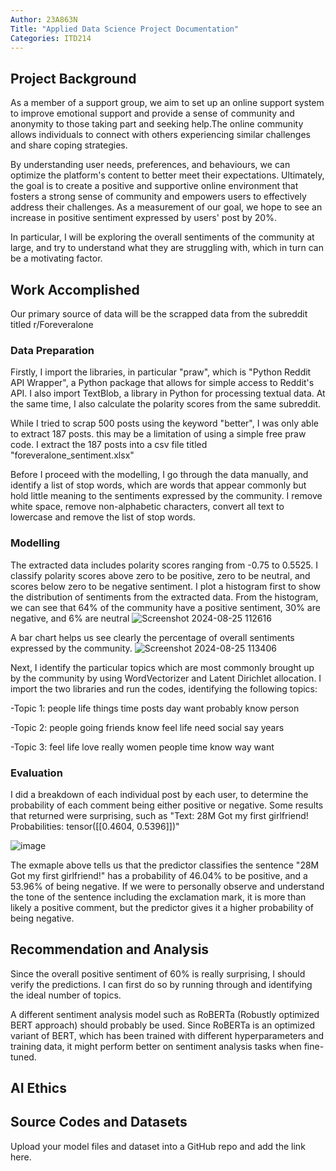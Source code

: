 ```yaml
---
Author: 23A863N
Title: "Applied Data Science Project Documentation"
Categories: ITD214
---
```

## Project Background
As a member of a support group, we aim to set up an online support system to improve emotional support and provide a sense of community and anonymity to those taking part and seeking help.The online community allows individuals to connect with others experiencing similar challenges and share coping strategies.

By understanding user needs, preferences, and behaviours, we can optimize the platform's content to better meet their expectations. Ultimately, the goal is to create a positive and supportive online environment that fosters a strong sense of community and empowers users to effectively address their challenges. As a measurement of our goal, we hope to see an increase in positive sentiment expressed by users' post by 20%.

In particular, I will be exploring the overall sentiments of the community at large, and try to understand what they are struggling with, which in turn can be a motivating factor.

## Work Accomplished
Our primary source of data will be the scrapped data from the subreddit titled r/Foreveralone

### Data Preparation
Firstly, I import the libraries, in particular "praw", which is "Python Reddit API Wrapper", a Python package that allows for simple access to Reddit's API. I also import TextBlob, a library in Python for processing textual data. At the same time, I also calculate the polarity scores from the same subreddit.

While I tried to scrap 500 posts using the keyword "better", I was only able to extract 187 posts. this may be a limitation of using a simple free praw code.
I extract the 187 posts into a csv file titled "foreveralone_sentiment.xlsx"

Before I proceed with the modelling, I go through the data manually, and identify a list of stop words, which are words that appear commonly but hold little meaning to the sentiments expressed by the community. I remove white space, remove non-alphabetic characters, convert all text to lowercase and remove the list of stop words.

### Modelling
The extracted data includes polarity scores ranging from -0.75 to 0.5525. I classify polarity scores above zero to be positive, zero to be neutral, and scores below zero to be negative sentiment. I plot a histogram first to show the distribution of sentiments from the extracted data. From the histogram, we can see that 64% of the community have a positive sentiment, 30% are negative, and 6% are neutral
![Screenshot 2024-08-25 112616](https://github.com/user-attachments/assets/e9696e4e-03f0-4271-a6ac-0b83d1f386ba)

A bar chart helps us see clearly the percentage of overall sentiments expressed by the community. 
![Screenshot 2024-08-25 113406](https://github.com/user-attachments/assets/868012ed-6462-402a-93b2-061341fcf078)

Next, I identify the particular topics which are most commonly brought up by the community by using WordVectorizer and Latent Dirichlet allocation. I import the two libraries and run the codes, identifying the following topics:

-Topic 1: people life things time posts day want probably know person

-Topic 2: people going friends know feel life need social say years

-Topic 3: feel life love really women people time know way want

### Evaluation
I did a breakdown of each individual post by each user, to determine the probability of each comment being either positive or negative. 
Some results that returned were surprising, such as 
"Text: 28M Got my first girlfriend!
Probabilities: tensor([[0.4604, 0.5396]])"

![image](https://github.com/user-attachments/assets/379ee497-fadf-420c-ac6b-ebcb931c2ab9)


The exmaple above tells us that the predictor classifies the sentence "28M Got my first girlfriend!" has a probability of 46.04% to be positive, and a 53.96% of being negative. If we were to personally observe and understand the tone of the sentence including the exclamation mark, it is more than likely a positive comment, but the predictor gives it a higher probability of being negative.

## Recommendation and Analysis
Since the overall positive sentiment of 60% is really surprising, I should verify the predictions. I can first do so by running through and identifying the ideal number of topics. 

A different sentiment analysis model such as RoBERTa (Robustly optimized BERT approach) should probably be used. Since RoBERTa is an optimized variant of BERT, which has been trained with different hyperparameters and training data, it might perform better on sentiment analysis tasks when fine-tuned.

## AI Ethics


## Source Codes and Datasets
Upload your model files and dataset into a GitHub repo and add the link here. 
